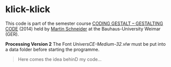 klick-klick
===========

This code is part of the semester course [CODING GESTALT – GESTALTING CODE](https://github.com/bitcraftlab/Coding-Gestalt) (2014) held by [Martin Schneider](https://github.com/bitcraftlab) at the Bauhaus-University Weimar (GER).

**Processing Version 2**
The Font *UniversCE-Medium-32.vlw* must be put into a data folder before starting the programme.

> Here comes the idea behinD my code…
